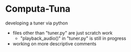 # Computa-Tuna
developing a tuner via python
- files other than "tuner.py" are just scratch work
  - "playback_audio()" in "tuner.py" is still in progress
- working on more descriptive comments
